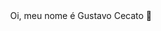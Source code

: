 <div align="center">
  Oi, meu nome é Gustavo Cecato 👋
  <br/>
</div>
<div align="center">
  <br/>
</div>

